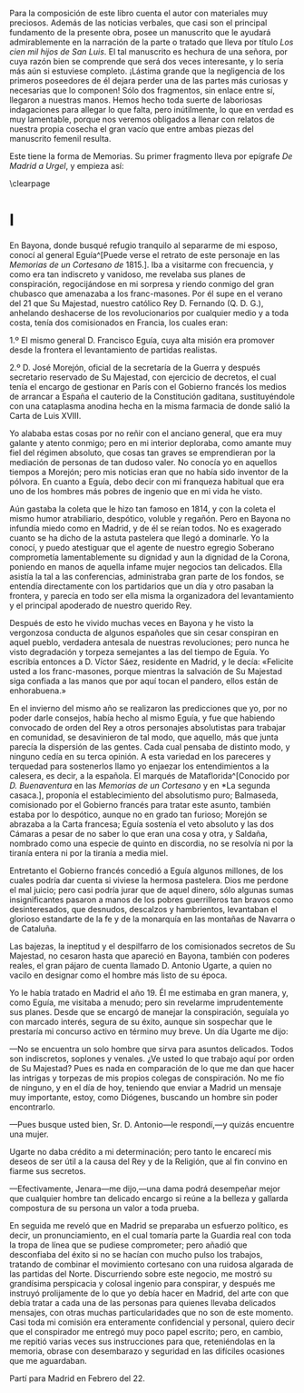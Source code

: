 Para la composición de este libro cuenta el autor con materiales muy preciosos.
Además de las noticias verbales, que casi son el principal fundamento de la
presente obra, posee un manuscrito que le ayudará admirablemente en la
narración de la parte o tratado que lleva por título *Los cien mil hijos de San
Luis*. El tal manuscrito es hechura de una señora, por cuya razón bien se
comprende que será dos veces interesante, y lo sería más aún si estuviese
completo. ¡Lástima grande que la negligencia de los primeros poseedores de él
dejara perder una de las partes más curiosas y necesarias que lo componen! Sólo
dos fragmentos, sin enlace entre sí, llegaron a nuestras manos. Hemos hecho
toda suerte de laboriosas indagaciones para allegar lo que falta, pero
inútilmente, lo que en verdad es muy lamentable, porque nos veremos obligados
a llenar con relatos de nuestra propia cosecha el gran vacío que entre ambas
piezas del manuscrito femenil resulta.

Este tiene la forma de Memorias. Su primer fragmento lleva por epígrafe *De
Madrid a Urgel*, y empieza así:

<!---
<p class="pagebreak"></p>
-->

\clearpage

# I

En Bayona, donde busqué refugio tranquilo al separarme de mi esposo, conocí al
general Eguía^[Puede verse el retrato de este personaje en las *Memorias de un
Cortesano de* 1815.]. Iba a visitarme con frecuencia, y como era tan indiscreto
y vanidoso, me revelaba sus planes de conspiración, regocijándose en mi
sorpresa y riendo conmigo del gran chubasco que amenazaba a los franc-masones.
Por él supe en el verano del 21 que Su Majestad, nuestro católico Rey D.
Fernando (Q. D. G.), anhelando deshacerse de los revolucionarios por cualquier
medio y a toda costa, tenía dos comisionados en Francia, los cuales eran:

1.º El mismo general D. Francisco Eguía, cuya alta misión era promover desde la
frontera el levantamiento de partidas realistas.

2.º D. José Morejón, oficial de la secretaría de la Guerra y después secretario
reservado de Su Majestad, con ejercicio de decretos, el cual tenía el encargo
de gestionar en París con el Gobierno francés los medios de arrancar a España
el cauterio de la Constitución gaditana, sustituyéndole con una cataplasma
anodina hecha en la misma farmacia de donde salió la Carta de Luis XVIII.

Yo alababa estas cosas por no reñir con el anciano general, que era muy galante
y atento conmigo; pero en mi interior deploraba, como amante muy fiel del
régimen absoluto, que cosas tan graves se emprendieran por la mediación de
personas de tan dudoso valer. No conocía yo en aquellos tiempos a Morejón; pero
mis noticias eran que no había sido inventor de la pólvora. En cuanto a Eguía,
debo decir con mi franqueza habitual que era uno de los hombres más pobres de
ingenio que en mi vida he visto.

Aún gastaba la coleta que le hizo tan famoso en 1814, y con la coleta el mismo
humor atrabiliario, despótico, voluble y regañón. Pero en Bayona no infundía
miedo como en Madrid, y de él se reían todos. No es exagerado cuanto se ha
dicho de la astuta pastelera que llegó a dominarle. Yo la conocí, y puedo
atestiguar que el agente de nuestro egregio Soberano comprometía
lamentablemente su dignidad y aun la dignidad de la Corona, poniendo en manos
de aquella infame mujer negocios tan delicados. Ella asistía la tal a las
conferencias, administraba gran parte de los fondos, se entendía directamente
con los partidarios que un día y otro pasaban la frontera, y parecía en todo
ser ella misma la organizadora del levantamiento y el principal apoderado de
nuestro querido Rey.

Después de esto he vivido muchas veces en Bayona y he visto la vergonzosa
conducta de algunos españoles que sin cesar conspiran en aquel pueblo,
verdadera antesala de nuestras revoluciones; pero nunca he visto degradación
y torpeza semejantes a las del tiempo de Eguía. Yo escribía entonces a D.
Víctor Sáez, residente en Madrid, y le decía: «Felicite usted a los
franc-masones, porque mientras la salvación de Su Majestad siga confiada a las
manos que por aquí tocan el pandero, ellos están de enhorabuena.»

En el invierno del mismo año se realizaron las predicciones que yo, por no
poder darle consejos, había hecho al mismo Eguía, y fue que habiendo convocado
de orden del Rey a otros personajes absolutistas para trabajar en comunidad, se
desavinieron de tal modo, que aquello, más que junta parecía la dispersión de
las gentes. Cada cual pensaba de distinto modo, y ninguno cedía en su terca
opinión. A esta variedad en los pareceres y terquedad para sostenerlos llamo yo
enjaezar los entendimientos a la calesera, es decir, a la española. El marqués
de Mataflorida^[Conocido por *D. Buenaventura* en las *Memorias de un
Cortesano* y en *La segunda casaca.], proponía el establecimiento del
absolutismo puro; Balmaseda, comisionado por el Gobierno francés para tratar
este asunto, también estaba por lo despótico, aunque no en grado tan furioso;
Morejón se abrazaba a la Carta francesa; Eguía sostenía el veto absoluto y las
dos Cámaras a pesar de no saber lo que eran una cosa y otra, y Saldaña,
nombrado como una especie de quinto en discordia, no se resolvía ni por la
tiranía entera ni por la tiranía a media miel.

Entretanto el Gobierno francés concedió a Eguía algunos millones, de los cuales
podría dar cuenta si viviese la hermosa pastelera. Dios me perdone el mal
juicio; pero casi podría jurar que de aquel dinero, sólo algunas sumas
insignificantes pasaron a manos de los pobres guerrilleros tan bravos como
desinteresados, que desnudos, descalzos y hambrientos, levantaban el glorioso
estandarte de la fe y de la monarquía en las montañas de Navarra o de Cataluña.

Las bajezas, la ineptitud y el despilfarro de los comisionados secretos de Su
Majestad, no cesaron hasta que apareció en Bayona, también con poderes reales,
el gran pájaro de cuenta llamado D. Antonio Ugarte, a quien no vacilo en
designar como el hombre más listo de su época.

Yo le había tratado en Madrid el año 19. Él me estimaba en gran manera, y, como
Eguía, me visitaba a menudo; pero sin revelarme imprudentemente sus planes.
Desde que se encargó de manejar la conspiración, seguíala yo con marcado
interés, segura de su éxito, aunque sin sospechar que le prestaría mi concurso
activo en término muy breve. Un día Ugarte me dijo:

—No se encuentra un solo hombre que sirva para asuntos delicados. Todos son
indiscretos, soplones y venales. ¿Ve usted lo que trabajo aquí por orden de Su
Majestad? Pues es nada en comparación de lo que me dan que hacer las intrigas
y torpezas de mis propios colegas de conspiración. No me fío de ninguno, y en
el día de hoy, teniendo que enviar a Madrid un mensaje muy importante, estoy,
como Diógenes, buscando un hombre sin poder encontrarlo.

—Pues busque usted bien, Sr. D. Antonio—le respondí,—y quizás encuentre una
mujer.

Ugarte no daba crédito a mi determinación; pero tanto le encarecí mis deseos de
ser útil a la causa del Rey y de la Religión, que al fin convino en fiarme sus
secretos.

—Efectivamente, Jenara—me dijo,—una dama podrá desempeñar mejor que cualquier
hombre tan delicado encargo si reúne a la belleza y gallarda compostura de su
persona un valor a toda prueba.

En seguida me reveló que en Madrid se preparaba un esfuerzo político, es decir,
un pronunciamiento, en el cual tomaría parte la Guardia real con toda la tropa
de línea que se pudiese comprometer; pero añadió que desconfiaba del éxito si
no se hacían con mucho pulso los trabajos, tratando de combinar el movimiento
cortesano con una ruidosa algarada de las partidas del Norte. Discurriendo
sobre este negocio, me mostró su grandísima perspicacia y colosal ingenio para
conspirar, y después me instruyó prolijamente de lo que yo debía hacer en
Madrid, del arte con que debía tratar a cada una de las personas para quienes
llevaba delicados mensajes, con otras muchas particularidades que no son de
este momento. Casi toda mi comisión era enteramente confidencial y personal,
quiero decir que el conspirador me entregó muy poco papel escrito; pero, en
cambio, me repitió varias veces sus instrucciones para que, reteniéndolas en la
memoria, obrase con desembarazo y seguridad en las difíciles ocasiones que me
aguardaban.

Partí para Madrid en Febrero del 22.
